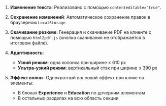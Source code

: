 1. **Изменение текста**:
   Реализовано с помощью `contenteditable="true"`.

2. **Сохранение изменений**:
   Автоматическое сохранение правок в браузерном `LocalStorage`.
   
4. **Скачивание резюме**:
   Генерация и скачивание PDF на клиенте с помощью `html2pdf.js` (кнопка скачивания не отображается в итоговом файле).

5. **Адаптивность**:
   - **Узкий режим**: одна колонка при ширине ≤ 610 px
   - **Ультра-узкий режим**: вертикальный стэк при ширине ≤ 390 px

6. **Эффект волны**:
   Однократный волновой эффект при клике на элементы:
   - В блоках **Experience** и **Education** по дочерним элементам
   - В остальных разделах на всю область секции
